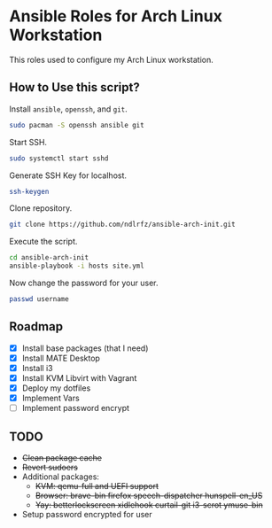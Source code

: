 # Ansible Roles for Arch Linux Workstation

This roles used to configure my Arch Linux workstation.

## How to Use this script?

Install `ansible`, `openssh`, and `git`.

```bash
sudo pacman -S openssh ansible git
```

Start SSH.

```bash
sudo systemctl start sshd
```

Generate SSH Key for localhost.

```bash
ssh-keygen
```

Clone repository.

```bash
git clone https://github.com/ndlrfz/ansible-arch-init.git
```

Execute the script.

```bash
cd ansible-arch-init
ansible-playbook -i hosts site.yml
```

Now change the password for your user.

```bash
passwd username
```

## Roadmap

- [x] Install base packages (that I need)
- [x] Install MATE Desktop
- [x] Install i3
- [x] Install KVM Libvirt with Vagrant
- [x] Deploy my dotfiles
- [x] Implement Vars
- [ ] Implement password encrypt

## TODO

- ~~Clean package cache~~
- ~~Revert sudoers~~
- Additional packages:
  - ~~KVM: qemu-full and UEFI support~~
  - ~~Browser: brave-bin firefox speech-dispatcher hunspell-en_US~~
  - ~~Yay: betterlockscreen xidlehook curtail-git i3-scrot ymuse-bin~~
- Setup password encrypted for user
